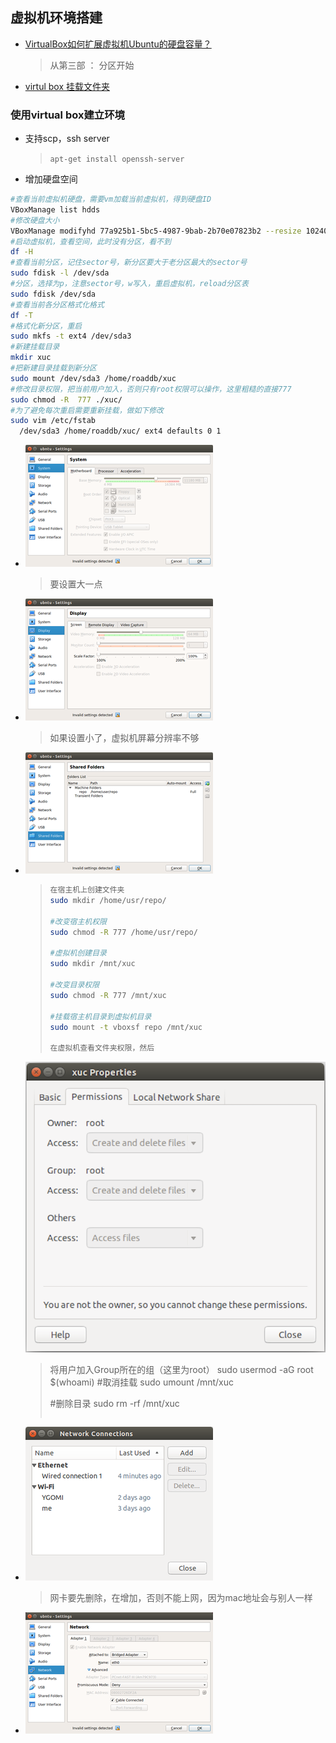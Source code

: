 ## 虚拟机环境搭建

* [VirtualBox如何扩展虚拟机Ubuntu的硬盘容量？](https://blog.csdn.net/ouyang_peng/article/details/53261599)
  >从第三部 ： 分区开始
* [virtul box 挂载文件夹](https://blog.csdn.net/a962804835/article/details/72820355)

### 使用virtual box建立环境

* 支持scp，ssh server
  >`apt-get install openssh-server`

* 增加硬盘空间

```bash
#查看当前虚拟机硬盘，需要vm加载当前虚拟机，得到硬盘ID
VBoxManage list hdds
#修改硬盘大小
VBoxManage modifyhd 77a925b1-5bc5-4987-9bab-2b70e07823b2 --resize 102400
#启动虚拟机，查看空间，此时没有分区，看不到
df -H
#查看当前分区，记住sector号，新分区要大于老分区最大的sector号
sudo fdisk -l /dev/sda
#分区，选择为p，注意sector号，w写入，重启虚拟机，reload分区表
sudo fdisk /dev/sda
#查看当前各分区格式化格式
df -T
#格式化新分区，重启
sudo mkfs -t ext4 /dev/sda3
#新建挂载目录
mkdir xuc
#把新建目录挂载到新分区
sudo mount /dev/sda3 /home/roaddb/xuc
#修改目录权限，把当前用户加入，否则只有root权限可以操作，这里粗糙的直接777
sudo chmod -R  777 ./xuc/
#为了避免每次重启需要重新挂载，做如下修改
sudo vim /etc/fstab
  /dev/sda3 /home/roaddb/xuc/ ext4 defaults 0 1
```

* ![设置内存](../_images/memory.png)
  >要设置大一点
* ![设置显存](../_images/video.png)
  >如果设置小了，虚拟机屏幕分辨率不够
* ![设置共享文件夹](../_images/sharefolder-settings.png)
  >```bash
  >在宿主机上创建文件夹
  >sudo mkdir /home/usr/repo/
  >
  >#改变宿主机权限
  >sudo chmod -R 777 /home/usr/repo/
  >
  >#虚拟机创建目录
  >sudo mkdir /mnt/xuc
  >
  >#改变目录权限
  >sudo chmod -R 777 /mnt/xuc
  >
  >#挂载宿主机目录到虚拟机目录
  >sudo mount -t vboxsf repo /mnt/xuc
  >
  >在虚拟机查看文件夹权限，然后
   ![p](../_images/permission.png)
  >将用户加入Group所在的组（这里为root）
  >sudo usermod -aG root $(whoami)
  >#取消挂载
  >sudo umount /mnt/xuc
  >
  >#删除目录
  >sudo rm -rf /mnt/xuc
  >```bash

* ![网卡设置](../_images/network-adaptor.png)
  >网卡要先删除，在增加，否则不能上网，因为mac地址会与别人一样
* ![网络设置](../_images/network-settings.png)